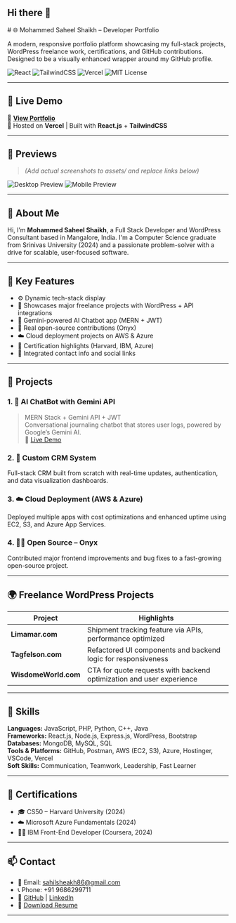## Hi there 👋

<!--
**saheelshaikh/saheelshaikh** is a ✨ _special_ ✨ repository because its `README.md` (this file) appears on your GitHub profile.

Here are some ideas to get you started:

- 🔭 I’m currently working on ...
- 🌱 I’m currently learning ...
- 👯 I’m looking to collaborate on ...
- 🤔 I’m looking for help with ...
- 💬 Ask me about ...
- 📫 How to reach me: ...
- 😄 Pronouns: ...
- ⚡ Fun fact: ...
--># 🌐 Mohammed Saheel Shaikh – Developer Portfolio

A modern, responsive portfolio platform showcasing my full-stack projects, WordPress freelance work, certifications, and GitHub contributions. Designed to be a visually enhanced wrapper around my GitHub profile.

![React](https://img.shields.io/badge/React-18.x-blue?logo=react)
![TailwindCSS](https://img.shields.io/badge/TailwindCSS-3.x-38b2ac?logo=tailwindcss)
![Vercel](https://img.shields.io/badge/Deployed%20on-Vercel-black?logo=vercel)
![MIT License](https://img.shields.io/badge/license-MIT-green)

---

## 🔗 Live Demo

🚀 **[View Portfolio](http://saheel-sheakh-portfolio.s3-website-us-east-1.amazonaws.com/)**  
🎯 Hosted on **Vercel** | Built with **React.js** + **TailwindCSS**

---

## 📸 Previews

> *(Add actual screenshots to assets/ and replace links below)*

![Desktop Preview](assets/preview-desktop.png)
![Mobile Preview](assets/preview-mobile.png)

---

## 🧠 About Me

Hi, I’m **Mohammed Saheel Shaikh**, a Full Stack Developer and WordPress Consultant based in Mangalore, India. I'm a Computer Science graduate from Srinivas University (2024) and a passionate problem-solver with a drive for scalable, user-focused software.

---

## 🧩 Key Features

- ⚙️ Dynamic tech-stack display
- 💬 Showcases major freelance projects with WordPress + API integrations
- 🤖 Gemini-powered AI Chatbot app (MERN + JWT)
- 🧠 Real open-source contributions (Onyx)
- ☁️ Cloud deployment projects on AWS & Azure
- 📜 Certification highlights (Harvard, IBM, Azure)
- 🔗 Integrated contact info and social links

---

## 🚀 Projects

### 1. 💬 **AI ChatBot with Gemini API**
> MERN Stack + Gemini API + JWT  
Conversational journaling chatbot that stores user logs, powered by Google’s Gemini AI.  
🔗 [Live Demo](https://ai-powered-journal-chat-app-mern-gemini-chat-frontend-master.vercel.app/)

### 2. 🧰 **Custom CRM System**
Full-stack CRM built from scratch with real-time updates, authentication, and data visualization dashboards.

### 3. ☁️ **Cloud Deployment (AWS & Azure)**
Deployed multiple apps with cost optimizations and enhanced uptime using EC2, S3, and Azure App Services.

### 4. 👨‍💻 **Open Source – Onyx**
Contributed major frontend improvements and bug fixes to a fast-growing open-source project.

---

## 🌍 Freelance WordPress Projects

| Project        | Highlights                                                                 |
|----------------|---------------------------------------------------------------------------|
| **Limamar.com**     | Shipment tracking feature via APIs, performance optimized              |
| **Tagfelson.com**   | Refactored UI components and backend logic for responsiveness          |
| **WisdomeWorld.com**| CTA for quote requests with backend optimization and user experience  |

---

## 💼 Skills

**Languages:** JavaScript, PHP, Python, C++, Java  
**Frameworks:** React.js, Node.js, Express.js, WordPress, Bootstrap  
**Databases:** MongoDB, MySQL, SQL  
**Tools & Platforms:** GitHub, Postman, AWS (EC2, S3), Azure, Hostinger, VSCode, Vercel  
**Soft Skills:** Communication, Teamwork, Leadership, Fast Learner  

---

## 📜 Certifications

- 🎓 CS50 – Harvard University (2024)
- ☁️ Microsoft Azure Fundamentals (2024)
- 🧑‍💻 IBM Front-End Developer (Coursera, 2024)

---

## 📫 Contact

- 📧 Email: [sahilsheakh86@gmail.com](mailto:sahilsheakh86@gmail.com)
- 📞 Phone: +91 9686299711  
- 🔗 [GitHub](https://github.com/saheelshaikh) | [LinkedIn](https://www.linkedin.com/in/your-link)  
- 📄 [Download Resume](https://link-to-your-resume.pdf)

---



